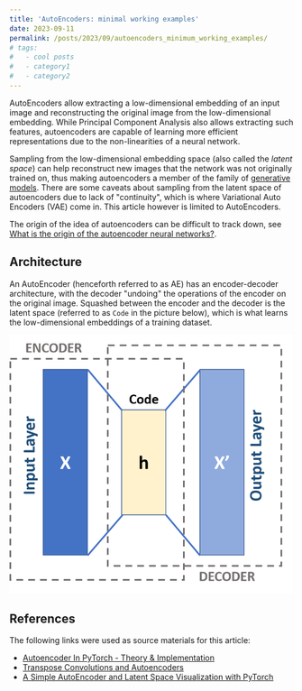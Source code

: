 ```yaml
---
title: 'AutoEncoders: minimal working examples'
date: 2023-09-11
permalink: /posts/2023/09/autoencoders_minimum_working_examples/
# tags:
#   - cool posts
#   - category1
#   - category2
---
```


AutoEncoders allow extracting a low-dimensional embedding of an input image and reconstructing the original image from the low-dimensional embedding. While Principal Component Analysis also allows extracting such features, autoencoders are capable of learning more efficient representations due to the non-linearities of a neural network.

Sampling from the low-dimensional embedding space (also called the _latent space_) can help reconstruct new images that the network was not originally trained on, thus making autoencoders a member of the family of [generative models](https://openai.com/research/generative-models). There are some caveats about sampling from the latent space of autoencoders due to lack of "continuity", which is where Variational Auto Encoders (VAE) come in. This article however is limited to AutoEncoders.

The origin of the idea of autoencoders can be difficult to track down, see [What is the origin of the autoencoder neural networks?](https://stats.stackexchange.com/questions/238381/what-is-the-origin-of-the-autoencoder-neural-networks).

## Architecture
An AutoEncoder (henceforth referred to as AE) has an encoder-decoder architecture, with the decoder "undoing" the operations of the encoder on the original image. Squashed between the encoder and the decoder is the latent space (referred to as `Code` in the picture below), which is what learns the low-dimensional embeddings of a training dataset.

![Autoencoder_schema](/images/autoencoders/Autoencoder_schema.png)

## References
The following links were used as source materials for this article:
- [Autoencoder In PyTorch - Theory & Implementation](https://youtu.be/zp8clK9yCro)
- [Transpose Convolutions and Autoencoders](https://www.cs.toronto.edu/~lczhang/360/lec/w05/autoencoder.html)
- [A Simple AutoEncoder and Latent Space Visualization with PyTorch](https://medium.com/@outerrencedl/a-simple-autoencoder-and-latent-space-visualization-with-pytorch-568e4cd2112a)

